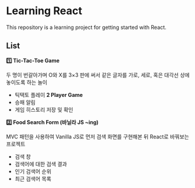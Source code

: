 # Learning React

This repository is a learning project for getting started with React.

## List

**1️⃣ Tic-Tac-Toe Game**

두 명이 번갈아가며 O와 X를 3×3 판에 써서 같은 글자를 가로, 세로, 혹은 대각선 상에 놓이도록 하는 놀이

- 틱택토 플레이 **2 Player Game**
- 승패 알림
- 게임 히스토리 저장 및 확인

**2️⃣ Food Search Form (바닐라 JS ~ing)**

MVC 패턴을 사용하여 Vanilla JS로 먼저 검색 화면를 구현해본 뒤 React로 바꿔보는 프로젝트

- 검색 창
- 검색어에 대한 검색 결과
- 인기 검색어 순위
- 최근 검색어 목록
